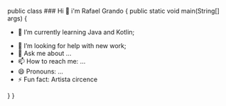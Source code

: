 
public class ### Hi 👋 i'm Rafael Grando {
public static void main(String[] args) {

<!--
**rafikiCWB/rafikiCWB** is a ✨ _special_ ✨ repository because its `README.md` (this file) appears on your GitHub profile.

Here are some ideas to get you started:
-->

<!-- - 🔭 I’m currently working on ... -->
- 🌱 I’m currently learning Java and Kotlin;
<!-- - 👯 I’m looking to collaborate on ...-->
- 🤔 I’m looking for help with new work;
- 💬 Ask me about ...
- 📫 How to reach me: ...
- 😄 Pronouns: ...
- ⚡ Fun fact: Artista circence

 }
}
